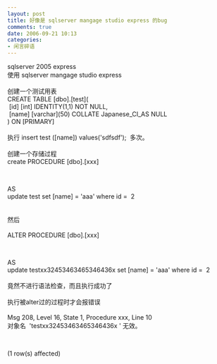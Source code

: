 ```yaml
---
layout: post
title: 好像是 sqlserver mangage studio express 的bug
comments: true
date: 2006-09-21 10:13
categories:
- 闲言碎语
---
```


<p>sqlserver 2005 express<br />使用 sqlserver mangage studio express <br /><br />创建一个测试用表<br />CREATE TABLE [dbo].[test](<br /> [id] [int] IDENTITY(1,1) NOT NULL,<br /> [name] [varchar](50) COLLATE Japanese_CI_AS NULL<br />) ON [PRIMARY]<br /><br />执行 insert test ([name]) values('sdfsdf');  多次。<br /><br />创建一个存储过程<br />create PROCEDURE [dbo].[xxx]</p>
<br /><p>AS<br />update test set [name] = 'aaa' where id =  2<br /><br /><br />然后<br /><br />ALTER PROCEDURE [dbo].[xxx]</p>
<br /><p>AS<br />update testxx32453463465346436x set [name] = 'aaa' where id =  2<br /><br />竟然不进行语法检查，而且执行成功了<br /><br />执行被alter过的过程时才会报错误<br /><br />Msg 208, Level 16, State 1, Procedure xxx, Line 10<br />对象名  'testxx32453463465346436x ' 无效。</p>
<br /><p>(1 row(s) affected)<br /></p>				
